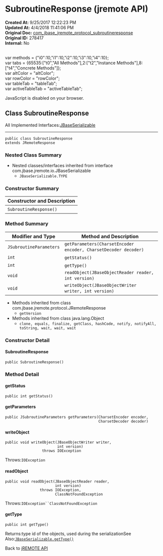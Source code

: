 # SubroutineResponse (jremote API)

**Created At:** 9/25/2017 12:22:23 PM  
**Updated At:** 4/4/2018 11:41:06 PM  
**Original Doc:** [com_jbase_jremote_protocol_subroutineresponse](https://docs.jbase.com/39270-protocol/com_jbase_jremote_protocol_subroutineresponse)  
**Original ID:** 278417  
**Internal:** No  

<!--<br>    try {<br>        if (location.href.indexOf('is-external=true') == -1) {<br>            parent.document.title="SubroutineResponse (jremote   API)";<br>        }<br>    }<br>    catch(err) {<br>    }<br>//--><br>var methods = {"i0":10,"i1":10,"i2":10,"i3":10,"i4":10};<br>var tabs = {65535:["t0","All Methods"],2:["t2","Instance Methods"],8:["t4","Concrete Methods"]};<br>var altColor = "altColor";<br>var rowColor = "rowColor";<br>var tableTab = "tableTab";<br>var activeTableTab = "activeTableTab";
JavaScript is disabled on your browser.



## Class SubroutineResponse

All Implemented Interfaces:[JBaseSerializable](./../../io/jbaseserializable-%28jremote-api%29 "interface in com.jbase.jremote.io")
* * *


```
public class SubroutineResponse
extends JRemoteResponse
```

### Nested Class Summary

- Nested classes/interfaces inherited from interface com.jbase.jremote.io.JBaseSerializable
    - `JBaseSerializable.TYPE`






### Constructor Summary


| Constructor and Description<br> |
| --- |
| `SubroutineResponse()` <br> |






### Method Summary


| Modifier and Type<br> | Method and Description<br> |
| --- | --- |
| `JSubroutineParameters`<br> | `getParameters(CharsetEncoder encoder, CharsetDecoder decoder)` <br> |
| `int`<br> | `getStatus()` <br> |
| `int`<br> | `getType()` <br> |
| `void`<br> | `readObject(JBaseObjectReader reader, int version)` <br> |
| `void`<br> | `writeObject(JBaseObjectWriter writer, int version)` <br> |


- Methods inherited from class com.jbase.jremote.protocol.JRemoteResponse
    - `getVersion`
- Methods inherited from class java.lang.Object
    - `clone, equals, finalize, getClass, hashCode, notify, notifyAll, toString, wait, wait, wait`

### Constructor Detail

#### SubroutineResponse

```
public SubroutineResponse()
```



### 


### Method Detail

#### getStatus

```
public int getStatus()
```

#### getParameters

```
public JSubroutineParameters getParameters(CharsetEncoder encoder,
                                           CharsetDecoder decoder)
```

#### writeObject

```
public void writeObject(JBaseObjectWriter writer,
                        int version)
                 throws IOException
```
Throws:`IOException`
#### readObject

```
public void readObject(JBaseObjectReader reader,
                       int version)
                throws IOException,
                       ClassNotFoundException
```
Throws:`IOException``ClassNotFoundException`
#### getType

```
public int getType()
```
Returns:type id of the objects, used during the serializationSee Also:[`JBaseSerializable.getType()`](/39250-io/com_jbase_jremote_io_jbaseserializable#getType--)

Back to [jREMOTE API](com_jbase_jremote_package-summary)



